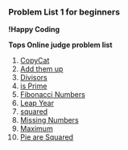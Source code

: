### Problem List 1 for beginners 
**!Happy Coding** 

**Tops Online judge problem list**

1. [CopyCat](https://toph.co/p/copycat)
2. [Add them up](https://toph.co/p/add-them-up)
3. [Divisors](https://toph.co/p/divisors)
4. [is Prime](https://toph.co/p/is-prime)
5. [Fibonacci Numbers](https://toph.co/p/fibonacci-numbers)
6. [Leap Year](https://toph.co/p/leap-years)
7. [squared](https://toph.co/p/squared)
8. [Missing Numbers](https://toph.co/p/missing-number)
9. [Maximum](https://toph.co/p/maximum)
10. [Pie are Squared](https://toph.co/p/pie-are-squared)
